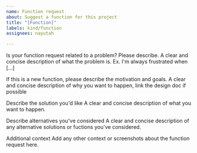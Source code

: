 ```yaml
---
name: Function request
about: Suggest a function for this project
title: "[Function]"
labels: kind/function
assignees: nayutah

---
```


Is your function request related to a problem? Please describe.
A clear and concise description of what the problem is. Ex. I'm always frustrated when [...]

If this is a new function, please describe the motivation and goals.
A clear and concise description of why you want to happen, link the design doc if possible

Describe the solution you'd like
A clear and concise description of what you want to happen.

Describe alternatives you've considered
A clear and concise description of any alternative solutions or fuctions you've considered.

Additional context
Add any other context or screenshots about the function request here.
